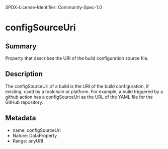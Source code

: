 SPDX-License-Identifier: Community-Spec-1.0

# configSourceUri

## Summary

Property that describes the URI of the build configuration source file.

## Description

The configSourceUri of a build is the URI of the build configuration, if existing, used by a toolchain or platform. For example, a build triggered by a github action has a configSourceUri as the URL of the YAML file for the GitHub repository.

## Metadata

- name: configSourceUri
- Nature: DataProperty
- Range: anyURI
